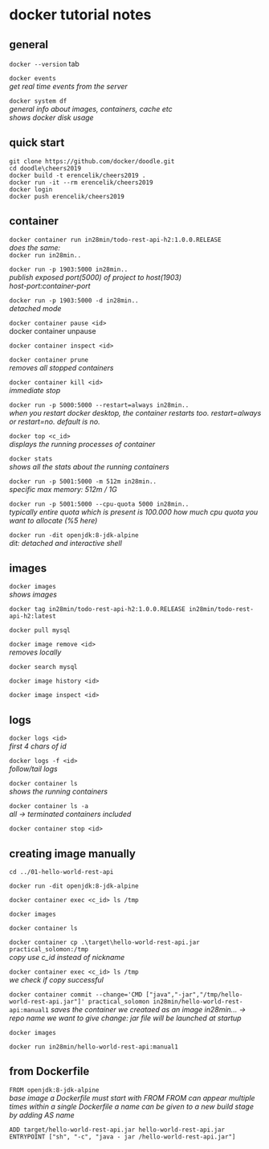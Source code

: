 # docker tutorial notes

## general
`docker --version`
    tab

`docker events`  
 _get real time events from the server_


`docker system df`  
  _general info about images, containers, cache etc_  
  _shows docker disk usage_


## quick start
`git clone https://github.com/docker/doodle.git`  
`cd doodle\cheers2019`  
`docker build -t erencelik/cheers2019 .`  
`docker run -it --rm erencelik/cheers2019`  
`docker login`  
`docker push erencelik/cheers2019`  


## container
`docker container run in28min/todo-rest-api-h2:1.0.0.RELEASE`  
 _does the same:_  
`docker run in28min..`

`docker run -p 1903:5000 in28min..`  
_publish exposed port(5000) of project to host(1903)_  
_host-port:container-port_  

`docker run -p 1903:5000 -d in28min..`  
_detached mode_

`docker container pause <id>`  
docker container unpause <id>

`docker container inspect <id>`

`docker container prune`  
_removes all stopped containers_

`docker container kill <id>`  
_immediate stop_

`docker run -p 5000:5000 --restart=always in28min..`  
_when you restart docker desktop, the container restarts too._
_restart=always or restart=no. default is no._

`docker top <c_id>`  
_displays the running processes of container_

`docker stats`  
_shows all the stats about the running containers_

`docker run -p 5001:5000 -m 512m in28min..`  
_specific max memory: 512m / 1G_

`docker run -p 5001:5000 --cpu-quota 5000 in28min..`  
_typically entire quota which is present is 100.000_
_how much cpu quota you want to allocate (%5 here)_

`docker run -dit openjdk:8-jdk-alpine`  
_dit: detached and interactive shell_


## images
`docker images`  
_shows images_

`docker tag in28min/todo-rest-api-h2:1.0.0.RELEASE in28min/todo-rest-api-h2:latest`

`docker pull mysql`

`docker image remove <id>`  
_removes locally_

`docker search mysql`

`docker image history <id>`

`docker image inspect <id>`  


## logs
`docker logs <id>`  
_first 4 chars of id_

`docker logs -f <id>`  
_follow/tail logs_

`docker container ls`  
_shows the running containers_

`docker container ls -a`  
_all -> terminated containers included_

`docker container stop <id>`  


## creating image manually

`cd ../01-hello-world-rest-api`

`docker run -dit openjdk:8-jdk-alpine`

`docker container exec <c_id> ls /tmp`

`docker images`

`docker container ls`

`docker container cp .\target\hello-world-rest-api.jar practical_solomon:/tmp`  
_copy_
_use c_id instead of nickname_


`docker container exec <c_id> ls /tmp`  
_we check if copy successful_


`docker container commit --change='CMD ["java","-jar","/tmp/hello-world-rest-api.jar"]' practical_solomon in28min/hello-world-rest-api:manual1` 
_saves the container we creataed as an image_
_in28min... -> repo name we want to give_
_change: jar file will be launched at startup_

`docker images`

`docker run in28min/hello-world-rest-api:manual1`


## from Dockerfile

`FROM openjdk:8-jdk-alpine`  
_base image_
_a Dockerfile must start with FROM_
_FROM can appear multiple times within a single Dockerfile_
_a name can be given to a new build stage by adding AS name_

`ADD target/hello-world-rest-api.jar hello-world-rest-api.jar`  
`ENTRYPOINT ["sh", "-c", "java - jar /hello-world-rest-api.jar"]`  



